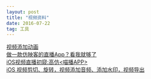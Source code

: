 ```yaml
---
layout: post
title: "视频资料"
date: 2016-07-22   
tag: 工具 
---
```


[视频添加动画](https://www.raywenderlich.com/30200/avfoundation-tutorial-adding-overlays-and-animations-to-videos)    
[做一款仿映客的直播App？看我就够了](http://www.jianshu.com/p/5b1341e97757)        
[iOS视频直播初窥:高仿<喵播APP>](http://www.jianshu.com/p/b8db6c142aad)    
[iOS 视频剪切、旋转，视频添加音频、添加水印，视频导出](http://www.jianshu.com/p/5433143cccd8)     

